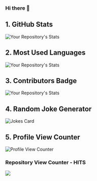 ### Hi there 👋

<!--
**dzprojects/dzprojects** is a ✨ _special_ ✨ repository because its `README.md` (this file) appears on your GitHub profile.

Here are some ideas to get you started:

- 🔭 I’m currently working on ...
- 🌱 I’m currently learning ...
- 👯 I’m looking to collaborate on ...
- 🤔 I’m looking for help with ...
- 💬 Ask me about ...
- 📫 How to reach me: ...
- 😄 Pronouns: ...
- ⚡ Fun fact: ...
-->

## 1. GitHub Stats
![Your Repository's Stats](https://github-readme-stats.vercel.app/api?username=dzprojects&show_icons=true)
## 2. Most Used Languages
![Your Repository's Stats](https://github-readme-stats.vercel.app/api/top-langs/?username=dzprojects&theme=blue-green)
## 3. Contributors Badge
![Your Repository's Stats](https://contrib.rocks/image?repo=Tanu-N-Prabhu/Python)
## 4. Random Joke Generator
![Jokes Card](https://readme-jokes.vercel.app/api)
## 5. Profile View Counter
![Profile View Counter](https://komarev.com/ghpvc/?username=dzprojects)
### Repository View Counter - HITS
<a href="https://hits.seeyoufarm.com"><img src="https://hits.seeyoufarm.com/api/count/incr/badge.svg?url=https%3A%2F%2Fgithub.com%2Fdzprojects%2Fdzprojects&count_bg=%2379C83D&title_bg=%23555555&icon=&icon_color=%23E7E7E7&title=hits&edge_flat=false"/></a>
